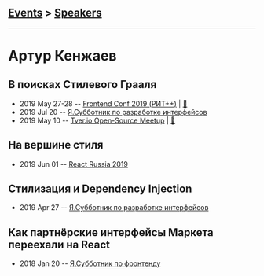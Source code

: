 ## [Events](../README.md) > [Speakers](../speakers.md)
---

# Артур Кенжаев

## В поисках Стилевого Грааля
- 2019 May 27-28 -- [Frontend Conf 2019 (РИТ++)](https://www.youtube.com/watch?v=8URAubG1HQw)  | [:notebook:](https://www.dropbox.com/sh/kg71jju3yvj5jqw/AADKHelTWrkzjv8U8Kxo4Qoqa/FC.%20%D0%9C%D1%83%D0%BC%D0%B1%D0%B0%D0%B8/28.05/5.%D0%92%20%D0%BF%D0%BE%D0%B8%D1%81%D0%BA%D0%B0%D1%85%20%D0%A1%D1%82%D0%B8%D0%BB%D0%B5%D0%B2%D0%BE%D0%B3%D0%BE%20%D0%93%D1%80%D0%B0%D0%B0%D0%BB%D1%8F_%D0%90%D1%80%D1%82%D1%83%D1%80%20%D0%9A%D0%B5%D0%BD%D0%B6%D0%B0%D0%B5%D0%B2_%D0%B2%D0%B5%D1%80.2.key?dl=0)  
- 2019 Jul 20 -- [Я.Субботник по разработке интерфейсов](https://events.yandex.ru/lib/talks/7517/)    
- 2019 May 10 -- [Tver.io Open-Source Meetup](https://youtu.be/b7vBKp8D0vs?list=PLiOxDlmyqigwsET23hypu15X7vTgxt00L)  | [:notebook:](http://tver.io/meetup/2019/05-open-source/kenzhaev/assets/player/KeynoteDHTMLPlayer.html)  
## На вершине стиля
- 2019 Jun 01 -- [React Russia 2019](https://www.youtube.com/watch?v=edcRISVmMxY)    
## Стилизация и Dependency Injection
- 2019 Apr 27 -- [Я.Субботник по разработке интерфейсов](https://events.yandex.ru/lib/talks/7252/)    
## Как партнёрские интерфейсы Маркета переехали на React
- 2018 Jan 20 -- [Я.Субботник по фронтенду](https://events.yandex.ru/lib/talks/5485/)    
